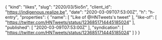 {
  "kind": "likes",
  "slug": "2020/03/5io5n",
  "client_id": "https://indigenous.realize.be",
  "date": "2020-03-09T07:53:00Z",
  "h": "h-entry",
  "properties": {
    "name": [
      "Like of @HNTweets's tweet"
    ],
    "like-of": [
      "https://twitter.com/HNTweets/status/1236851714445185024"
    ],
    "published": [
      "2020-03-09T07:53:00Z"
    ],
    "syndication": [
      "https://twitter.com/HNTweets/status/1236851714445185024"
    ]
  }
}
